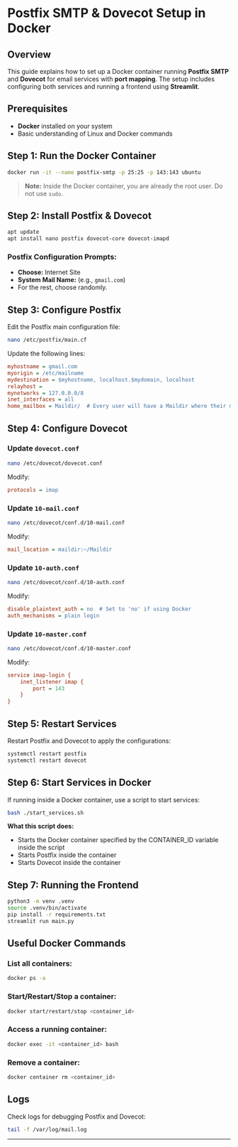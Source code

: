 # Postfix SMTP & Dovecot Setup in Docker

## Overview
This guide explains how to set up a Docker container running **Postfix SMTP** and **Dovecot** for email services with **port mapping**. The setup includes configuring both services and running a frontend using **Streamlit**.

## Prerequisites
- **Docker** installed on your system
- Basic understanding of Linux and Docker commands

## Step 1: Run the Docker Container
```sh
docker run -it --name postfix-smtp -p 25:25 -p 143:143 ubuntu
```
> **Note:** Inside the Docker container, you are already the root user. Do not use `sudo`.

## Step 2: Install Postfix & Dovecot
```sh
apt update
apt install nano postfix dovecot-core dovecot-imapd
```
### Postfix Configuration Prompts:
- **Choose:** Internet Site
- **System Mail Name:** (e.g., `gmail.com`)
- For the rest, choose randomly.

## Step 3: Configure Postfix
Edit the Postfix main configuration file:
```sh
nano /etc/postfix/main.cf
```
Update the following lines:
```ini
myhostname = gmail.com
myorigin = /etc/mailname
mydestination = $myhostname, localhost.$mydomain, localhost
relayhost =
mynetworks = 127.0.0.0/8
inet_interfaces = all
home_mailbox = Maildir/  # Every user will have a Maildir where their mails will be stored
```

## Step 4: Configure Dovecot
### Update `dovecot.conf`
```sh
nano /etc/dovecot/dovecot.conf
```
Modify:
```ini
protocols = imap
```

### Update `10-mail.conf`
```sh
nano /etc/dovecot/conf.d/10-mail.conf
```
Modify:
```ini
mail_location = maildir:~/Maildir
```

### Update `10-auth.conf`
```sh
nano /etc/dovecot/conf.d/10-auth.conf
```
Modify:
```ini
disable_plaintext_auth = no  # Set to 'no' if using Docker
auth_mechanisms = plain login
```

### Update `10-master.conf`
```sh
nano /etc/dovecot/conf.d/10-master.conf
```
Modify:
```ini
service imap-login {
    inet_listener imap {
        port = 143
    }
}
```

## Step 5: Restart Services
Restart Postfix and Dovecot to apply the configurations:
```sh
systemctl restart postfix
systemctl restart dovecot
```

## Step 6: Start Services in Docker
If running inside a Docker container, use a script to start services:
```sh
bash ./start_services.sh
```
**What this script does:**
- Starts the Docker container specified by the CONTAINER_ID variable inside the script
- Starts Postfix inside the container
- Starts Dovecot inside the container

## Step 7: Running the Frontend
```sh
python3 -m venv .venv
source .venv/bin/activate
pip install -r requirements.txt
streamlit run main.py
```

## Useful Docker Commands
### List all containers:
```sh
docker ps -a
```
### Start/Restart/Stop a container:
```sh
docker start/restart/stop <container_id>
```
### Access a running container:
```sh
docker exec -it <container_id> bash
```
### Remove a container:
```sh
docker container rm <container_id>
```

## Logs
Check logs for debugging Postfix and Dovecot:
```sh
tail -f /var/log/mail.log
```

---


